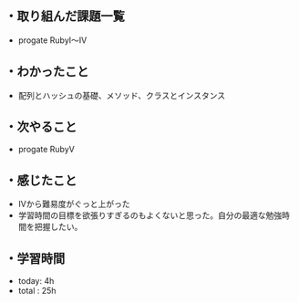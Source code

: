 ## ・取り組んだ課題一覧
- progate RubyⅠ〜Ⅳ
## ・わかったこと
- 配列とハッシュの基礎、メソッド、クラスとインスタンス
## ・次やること
- progate RubyⅤ
## ・感じたこと
-  Ⅳから難易度がぐっと上がった
- 学習時間の目標を欲張りすぎるのもよくないと思った。自分の最適な勉強時間を把握したい。
## ・学習時間
- today: 4h
- total  : 25h